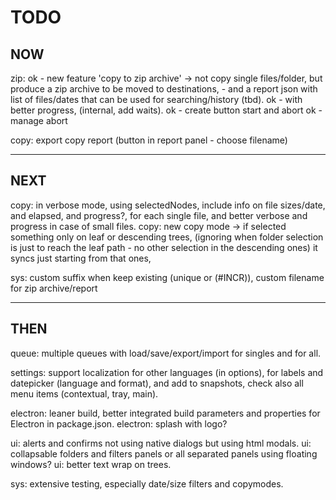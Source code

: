 # TODO

## NOW
zip: ok - new feature 'copy to zip archive' -> not copy single files/folder, but produce a zip archive to be moved to destinations,
     - and a report json with list of files/dates that can be used for searching/history (tbd).
     ok - with better progress, (internal, add waits).
     ok - create button start and abort
     ok - manage abort

copy: export copy report (button in report panel - choose filename)

--- 

## NEXT
copy: in verbose mode, using selectedNodes, include info on file sizes/date, and elapsed, and progress?, for each single file,
      and better verbose and progress in case of small files.
copy: new copy mode -> if selected something only on leaf or descending trees, 
     (ignoring when folder selection is just to reach the leaf path - no other selection in the descending ones) it syncs just starting from that ones,

sys: custom suffix when keep existing (unique or (#INCR)), custom filename for zip archive/report

---

## THEN
queue: multiple queues with load/save/export/import for singles and for all.

settings: support localization for other languages (in options), for labels and datepicker (language and format),
          and add to snapshots,
          check also all menu items (contextual, tray, main).

electron: leaner build, better integrated build parameters and properties for Electron in package.json.
electron: splash with logo?

ui: alerts and confirms not using native dialogs but using html modals.
ui: collapsable folders and filters panels or all separated panels using floating windows?
ui: better text wrap on trees.

sys: extensive testing, especially date/size filters and copymodes.

